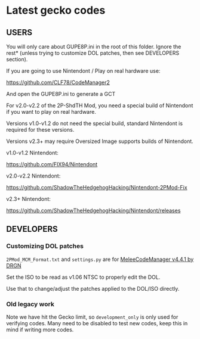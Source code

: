 # Latest gecko codes

## USERS
You will only care about GUPE8P.ini in the root of this folder. Ignore the rest* (unless trying to customize DOL patches, then see DEVELOPERS section).


If you are going to use Nintendont / Play on real hardware use:

https://github.com/CLF78/CodeManager2


And open the GUPE8P.ini to generate a GCT


For v2.0-v2.2 of the 2P-ShdTH Mod, you need a special build of Nintendont if you want to play on real hardware.

Versions v1.0-v1.2 do not need the special build, standard Nintendont is required for these versions.

Versions v2.3+ may require Oversized Image supports builds of Nintendont.

v1.0-v1.2 Nintendont:

https://github.com/FIX94/Nintendont


v2.0-v2.2 Nintendont:

https://github.com/ShadowTheHedgehogHacking/Nintendont-2PMod-Fix

v2.3+ Nintendont:

https://github.com/ShadowTheHedgehogHacking/Nintendont/releases


## DEVELOPERS
### Customizing DOL patches
`2PMod_MCM_Format.txt` and `settings.py` are for [MeleeCodeManager v4.4.1 by DRGN](https://github.com/DRGN-DRC/Melee-Code-Manager)

Set the ISO to be read as v1.06 NTSC to properly edit the DOL.

Use that to change/adjust the patches applied to the DOL/ISO directly.



### Old legacy work
Note we have hit the Gecko limit, so `development_only` is only used for verifying codes.
Many need to be disabled to test new codes, keep this in mind if writing more codes.